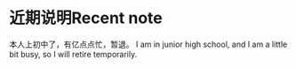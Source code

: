 # 近期说明Recent note
本人上初中了，有亿点点忙，暂退。
I am in junior high school, and I am a little bit busy, so I will retire temporarily.
